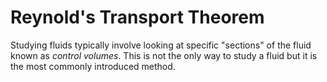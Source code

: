# Reynold's Transport Theorem
Studying fluids typically involve looking at specific "sections" of the fluid known as *control volumes*. This is not the only way to study a fluid but it is the most commonly introduced method.

